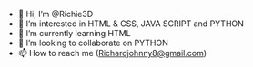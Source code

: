 - 👋 Hi, I’m @Richie3D
- 👀 I’m interested in HTML & CSS, JAVA SCRIPT and PYTHON
- 🌱 I’m currently learning HTML
- 💞️ I’m looking to collaborate on PYTHON
- 📫 How to reach me (Richardjohnny8@gmail.com)

<!---
Richie3D/Richie3D is a ✨ special ✨ repository because its `README.md` (this file) appears on your GitHub profile.
You can click the Preview link to take a look at your changes.
--->
